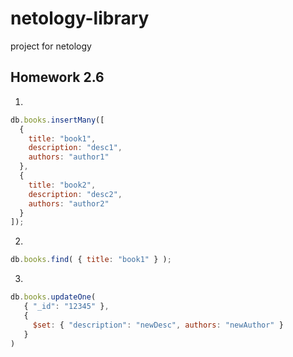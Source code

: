 # netology-library
project for netology

## Homework 2.6

1.
```js
db.books.insertMany([
  {
    title: "book1",
    description: "desc1",
    authors: "author1"
  },
  {
    title: "book2",
    description: "desc2",
    authors: "author2"
  }
]);
```
2.
```js
db.books.find( { title: "book1" } );
```
3.
```js
db.books.updateOne(
   { "_id": "12345" },
   {
     $set: { "description": "newDesc", authors: "newAuthor" }
   }
)
```
